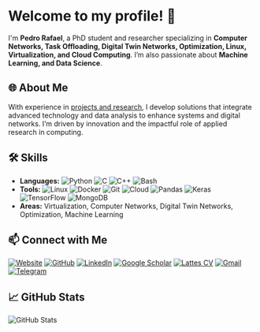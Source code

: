 # Welcome to my profile! 👋

I'm **Pedro Rafael**, a PhD student and researcher specializing in **Computer Networks, Task Offloading, Digital Twin Networks, Optimization, Linux, Virtualization, and Cloud Computing**. I’m also passionate about **Machine Learning, and Data Science**.

## 🌐 About Me
With experience in [projects and research](https://pedrorafael.dev), I develop solutions that integrate advanced technology and data analysis to enhance systems and digital networks. I’m driven by innovation and the impactful role of applied research in computing.

## 🛠️ Skills
- **Languages:** ![Python](https://img.shields.io/badge/-Python-3776AB?logo=python&logoColor=white) ![C](https://img.shields.io/badge/-C-A8B9CC?logo=c&logoColor=white) ![C++](https://img.shields.io/badge/-C++-00599C?logo=c%2B%2B&logoColor=white) ![Bash](https://img.shields.io/badge/-Bash-4EAA25?logo=gnu-bash&logoColor=white)
- **Tools:** ![Linux](https://img.shields.io/badge/-Linux-FCC624?logo=linux&logoColor=black) ![Docker](https://img.shields.io/badge/-Docker-2496ED?logo=docker&logoColor=white) ![Git](https://img.shields.io/badge/-Git-F05032?logo=git&logoColor=white) ![Cloud](https://img.shields.io/badge/-Cloud-4285F4?logo=google-cloud&logoColor=white) ![Pandas](https://img.shields.io/badge/-Pandas-150458?logo=pandas&logoColor=white) ![Keras](https://img.shields.io/badge/-Keras-D00000?logo=keras&logoColor=white) ![TensorFlow](https://img.shields.io/badge/-TensorFlow-FF6F00?logo=tensorflow&logoColor=white) ![MongoDB](https://img.shields.io/badge/-MongoDB-47A248?logo=mongodb&logoColor=white)
- **Areas:** Virtualization, Computer Networks, Digital Twin Networks, Optimization, Machine Learning

## 📫 Connect with Me
[![Website](https://img.shields.io/badge/Website-000000?logo=google-chrome&logoColor=white)](https://pedrorafael.dev)
[![GitHub](https://img.shields.io/badge/GitHub-181717?logo=github&logoColor=white)](https://github.com/prximenes)
[![LinkedIn](https://img.shields.io/badge/LinkedIn-0A66C2?logo=linkedin&logoColor=white)](https://www.linkedin.com/in/prximenes/)
[![Google Scholar](https://img.shields.io/badge/Google_Scholar-4285F4?logo=google-scholar&logoColor=white)](https://scholar.google.com.br/citations?user=CsC6auoAAAAJ&hl=pt-BR)
[![Lattes CV](https://img.shields.io/badge/Lattes_CV-007EC6?logo=lattes&logoColor=white)](https://lattes.cnpq.br/3560917728245164)
[![Gmail](https://img.shields.io/badge/Email-D14836?logo=gmail&logoColor=white)](mailto:pedro@prxc.dev)
[![Telegram](https://img.shields.io/badge/Telegram-2CA5E0?logo=telegram&logoColor=white)](https://t.me/pedrorafaelx)

## 📈 GitHub Stats
![GitHub Stats](https://github-readme-stats.vercel.app/api?username=prximenes&show_icons=true&theme=dark&count_private=true)
